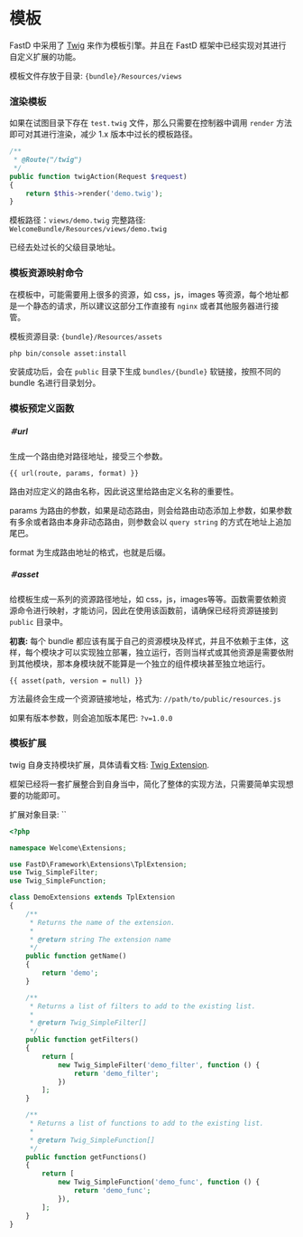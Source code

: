 # 模板

FastD 中采用了 [Twig](http://twig.sensiolabs.org/) 来作为模板引擎。并且在 FastD 框架中已经实现对其进行自定义扩展的功能。

模板文件存放于目录: `{bundle}/Resources/views`

### 渲染模板

如果在试图目录下存在 `test.twig` 文件，那么只需要在控制器中调用 `render` 方法即可对其进行渲染，减少 1.x 版本中过长的模板路径。

```php
/**
 * @Route("/twig")
 */
public function twigAction(Request $request)
{
    return $this->render('demo.twig');
}
```

模板路径：`views/demo.twig` 完整路径: `WelcomeBundle/Resources/views/demo.twig` 

已经去处过长的父级目录地址。

### 模板资源映射命令

在模板中，可能需要用上很多的资源，如 css，js，images 等资源，每个地址都是一个静态的请求，所以建议这部分工作直接有 `nginx` 或者其他服务器进行接管。

模板资源目录: `{bundle}/Resources/assets`

```
php bin/console asset:install
```

安装成功后，会在 `public` 目录下生成 `bundles/{bundle}` 软链接，按照不同的 bundle 名进行目录划分。

### 模板预定义函数

##### ＃url

生成一个路由绝对路径地址，接受三个参数。

```
{{ url(route, params, format) }}
```

路由对应定义的路由名称，因此说这里给路由定义名称的重要性。

params 为路由的参数，如果是动态路由，则会给路由动态添加上参数，如果参数有多余或者路由本身非动态路由，则参数会以 `query string` 的方式在地址上追加尾巴。

format 为生成路由地址的格式，也就是后缀。

##### ＃asset

给模板生成一系列的资源路径地址，如 css，js，images等等。函数需要依赖资源命令进行映射，才能访问，因此在使用该函数前，请确保已经将资源链接到 `public` 目录中。

**初衷:** 每个 bundle 都应该有属于自己的资源模块及样式，并且不依赖于主体，这样，每个模块才可以实现独立部署，独立运行，否则当样式或其他资源是需要依附到其他模块，那本身模块就不能算是一个独立的组件模块甚至独立地运行。

```
{{ asset(path, version = null) }}
```

方法最终会生成一个资源链接地址，格式为: `//path/to/public/resources.js`

如果有版本参数，则会追加版本尾巴: `?v=1.0.0`

### 模板扩展

twig 自身支持模块扩展，具体请看文档: [Twig Extension](http://twig.sensiolabs.org/doc/advanced.html#creating-an-extension).

框架已经将一套扩展整合到自身当中，简化了整体的实现方法，只需要简单实现想要的功能即可。

扩展对象目录: ``

```php
<?php

namespace Welcome\Extensions;

use FastD\Framework\Extensions\TplExtension;
use Twig_SimpleFilter;
use Twig_SimpleFunction;

class DemoExtensions extends TplExtension
{
    /**
     * Returns the name of the extension.
     *
     * @return string The extension name
     */
    public function getName()
    {
        return 'demo';
    }

    /**
     * Returns a list of filters to add to the existing list.
     *
     * @return Twig_SimpleFilter[]
     */
    public function getFilters()
    {
        return [
            new Twig_SimpleFilter('demo_filter', function () {
                return 'demo_filter';
            })
        ];
    }

    /**
     * Returns a list of functions to add to the existing list.
     *
     * @return Twig_SimpleFunction[]
     */
    public function getFunctions()
    {
        return [
            new Twig_SimpleFunction('demo_func', function () {
                return 'demo_func';
            }),
        ];
    }
}
```

